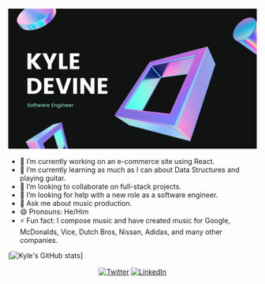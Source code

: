   ![Banner](https://github.com/devinenoise/devinenoise/blob/main/kyle%20devine%20(1).png)


- 🔭 I’m currently working on an e-commerce site using React.
- 🌱 I’m currently learning as much as I can about Data Structures and playing guitar.
- 👯 I’m looking to collaborate on full-stack projects.
- 🤔 I’m looking for help with a new role as a software engineer.
- 💬 Ask me about music production.
- 😄 Pronouns: He/Him
- ⚡ Fun fact: I compose music and have created music for Google, McDonalds, Vice, Dutch Bros, Nissan, Adidas, and many other companies.

[![Kyle's GitHub stats](https://github-readme-stats.vercel.app/api?username=devinenoise&theme=cobalt)]


<p align="center" style="margin-top: 1rem;" >
	<a href="https://twitter.com/kylewhocodes"><img src="https://img.shields.io/twitter/follow/kylewhocodes?label=Twitter&style=social" alt="Twitter"></a>
	<a href="https://www.linkedin.com/in/kyleadevine/"><img src="https://img.shields.io/badge/LinkedIn--_.svg?style=social&logo=linkedin" alt="LinkedIn"></a>
</p>
